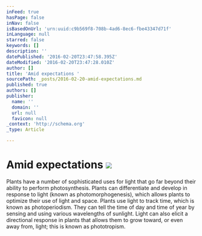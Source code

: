 ```yaml
---
inFeed: true
hasPage: false
inNav: false
isBasedOnUrl: 'urn:uuid:c9b569f8-708b-4ad6-8ec6-fbe43347d71f'
inLanguage: null
starred: false
keywords: []
description: ''
datePublished: '2016-02-20T23:47:58.395Z'
dateModified: '2016-02-20T23:47:28.010Z'
author: []
title: 'Amid expectations '
sourcePath: _posts/2016-02-20-amid-expectations.md
published: true
authors: []
publisher:
  name: ''
  domain: ''
  url: null
  favicon: null
_context: 'http://schema.org'
_type: Article

---
```

# Amid expectations ![](https://s3-us-west-2.amazonaws.com/the-grid-img/p/df5ee0eeed30b5517188082665795e32c7152340.png)

Plants have a number of sophisticated uses for light that go far beyond their ability to perform photosynthesis.
Plants can differentiate and develop in response to light (known as 
photomorphogenesis), which allows plants to optimize their use of light 
and space. Plants use light to track time, which is known as 
photoperiodism. They can tell the time of day and time of year by 
sensing and using various wavelengths of sunlight. Light can also elicit
a directional response in plants that allows them to grow toward, or 
even away from, light; this is known as phototropism.